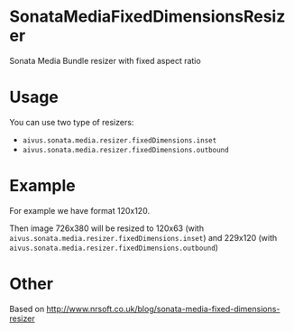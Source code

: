 # SonataMediaFixedDimensionsResizer
Sonata Media Bundle resizer with fixed aspect ratio

# Usage 

You can use two type of resizers:
* `aivus.sonata.media.resizer.fixedDimensions.inset`
* `aivus.sonata.media.resizer.fixedDimensions.outbound`

# Example 

For example we have format 120x120. 

Then image 726x380 will be resized to 120x63 (with `aivus.sonata.media.resizer.fixedDimensions.inset`)
and 229x120 (with `aivus.sonata.media.resizer.fixedDimensions.outbound`)

# Other

Based on http://www.nrsoft.co.uk/blog/sonata-media-fixed-dimensions-resizer
